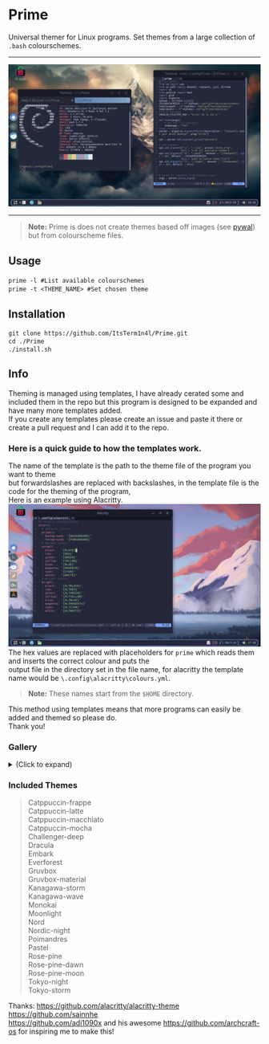 # Prime
Universal themer for Linux programs.
Set themes from a large collection of `.bash` colourschemes.
___

 ![screenshot with nordic-night theme](/assets/nordic-night-screenshot.png)
___

> **Note:** Prime is does not create themes based off images (see [pywal](https://github.com/dylanaraps/pywal)) but from colourscheme files.
## **Usage**

`prime -l #List available colourschemes`   
`prime -t <THEME_NAME> #Set chosen theme`

## **Installation**

```
git clone https://github.com/ItsTerm1n4l/Prime.git   
cd ./Prime   
./install.sh   
```
## **Info**

Theming is managed using templates, I have already cerated some and included them in the repo but this program is designed to be expanded and have many more templates added.   
If you create any templates please create an issue and paste it there or create a pull request and I can add it to the repo.    
### **Here is a quick guide to how the templates work.**
The name of the template is the path to the theme file of the program you want to theme   
but forwardslashes are replaced with backslashes, in the template file is the code for the theming of the program,   
Here is an example using Alacritty.       
 ![alacritty demo](/assets/alacritty-demo.png)
The hex values are replaced with placeholders for `prime` which reads them and inserts the correct colour and puts the     
output file in the directory set in the file name, for alacritty the template name would be `\.config\alacritty\colours.yml`.   
>**Note:**  These names start from the `$HOME` directory.

This method using templates means that more programs can easily be added and themed so please do.   
Thank you!   
### **Gallery**
<details>
<summary>(Click to expand)</summary>

![](./assets/embark-screenshot.png)

![](./assets/everforest-screenshot.png)

![](./assets/poimandres-screenshot.png)

![](./assets/monokai-screenshot.png)

</details>

### **Included Themes**
 
>Catppuccin-frappe  
>Catppuccin-latte  
>Catppuccin-macchiato  
>Catppuccin-mocha    
>Challenger-deep    
>Dracula  
>Embark  
>Everforest  
>Gruvbox  
>Gruvbox-material  
>Kanagawa-storm  
>Kanagawa-wave  
>Monokai  
>Moonlight    
>Nord   
>Nordic-night  
>Poimandres  
>Pastel    
>Rose-pine    
>Rose-pine-dawn   
>Rose-pine-moon   
>Tokyo-night   
>Tokyo-storm   

Thanks:
https://github.com/alacritty/alacritty-theme    
https://github.com/sainnhe      
https://github.com/adi1090x and his awesome https://github.com/archcraft-os for inspiring me to make this!    
